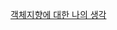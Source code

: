 
[객체지향에 대한 나의 생각](https://velog.io/@kwanyung/%EB%82%98%EB%8F%84-%EA%B0%9D%EC%B2%B4%EC%A7%80%ED%96%A5%EC%9D%84-%EC%A7%80%ED%96%A5%ED%95%98%EB%8A%94-%EC%BD%94%EB%93%9C%EB%A5%BC-%EC%9E%91%EC%84%B1%ED%95%B4%EB%B3%B4%EA%B2%A0%EC%96%B4)
